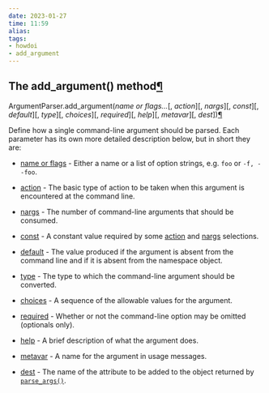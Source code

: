 ```yaml
---
date: 2023-01-27
time: 11:59
alias: 
tags: 
- howdoi
- add_argument
---
```


## The add\_argument() method[¶](https://docs.python.org/3/library/argparse.html#argumentparser-objects#the-add-argument-method "Permalink to this headline")

ArgumentParser.add\_argument(_name or flags..._\[, _action_\]\[, _nargs_\]\[, _const_\]\[, _default_\]\[, _type_\]\[, _choices_\]\[, _required_\]\[, _help_\]\[, _metavar_\]\[, _dest_\])[¶](https://docs.python.org/3/library/argparse.html#argumentparser-objects#argparse.ArgumentParser.add_argument "Permalink to this definition")

Define how a single command-line argument should be parsed. Each parameter has its own more detailed description below, but in short they are:

-   [name or flags](https://docs.python.org/3/library/argparse.html#argumentparser-objects#id5) - Either a name or a list of option strings, e.g. `foo` or `-f, --foo`.
    
-   [action](https://docs.python.org/3/library/argparse.html#argumentparser-objects#action) - The basic type of action to be taken when this argument is encountered at the command line.
    
-   [nargs](https://docs.python.org/3/library/argparse.html#argumentparser-objects#nargs) - The number of command-line arguments that should be consumed.
    
-   [const](https://docs.python.org/3/library/argparse.html#argumentparser-objects#const) - A constant value required by some [action](https://docs.python.org/3/library/argparse.html#argumentparser-objects#action) and [nargs](https://docs.python.org/3/library/argparse.html#argumentparser-objects#nargs) selections.
    
-   [default](https://docs.python.org/3/library/argparse.html#argumentparser-objects#default) - The value produced if the argument is absent from the command line and if it is absent from the namespace object.
    
-   [type](https://docs.python.org/3/library/argparse.html#argumentparser-objects#type) - The type to which the command-line argument should be converted.
    
-   [choices](https://docs.python.org/3/library/argparse.html#argumentparser-objects#choices) - A sequence of the allowable values for the argument.
    
-   [required](https://docs.python.org/3/library/argparse.html#argumentparser-objects#required) - Whether or not the command-line option may be omitted (optionals only).
    
-   [help](https://docs.python.org/3/library/argparse.html#argumentparser-objects#help) - A brief description of what the argument does.
    
-   [metavar](https://docs.python.org/3/library/argparse.html#argumentparser-objects#metavar) - A name for the argument in usage messages.
    
-   [dest](https://docs.python.org/3/library/argparse.html#argumentparser-objects#dest) - The name of the attribute to be added to the object returned by [`parse_args()`](https://docs.python.org/3/library/argparse.html#argumentparser-objects#argparse.ArgumentParser.parse_args "argparse.ArgumentParser.parse_args").